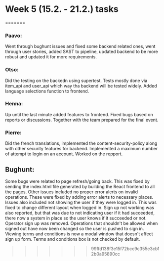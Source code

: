 # Week 5 (15.2. - 21.2.) tasks


=======
### Paavo:

Went through bughunt issues and fixed some backend related ones, went through user stories, added SAST to pipeline, updated backend to be more robust and updated it for more requirements.

### Otso:

Did the testing on the backedn using supertest. Tests mostly done via item_api and user_api which way tha backend will be tested widely. Added language selections function to frontend. 


### Henna:
Up until the last minute added features to frontend. Fixed bugs based on reports or discussions. Together with the team prepared for the final event.

### Pierre:
Did the french translations, implemented the content-security-policy along with other security features for backend. Implemented a maximum number of attempt to login on an account. Worked on the repport.



## Bughunt:

Some bugs were related to page refresh/going back. This was fixed by sending the index.html file generated by building the React frontend to all the pages. Other issues included no proper error alerts on invalid operations. These were fixed by adding error alerts to necessary places. Issues also included not showing the user if they were logged in. This was fixed to change different layout when logged in. Sign up not working was also reported, but that was due to not indicating user if it had succeeded, there now a system in place so the user knows if it succeeded or not. Operator sign up was removed. Operations that shouldn't be allowed when signed out have now been changed so the user is pushed to sign in. Viewing terms and conditions is now a modal window that doesn't affect sign up form. Terms and conditions box is not checked by default.
>>>>>>> 99ffd138f3e15f72bcc9c355e3cb12b0a95890cc
